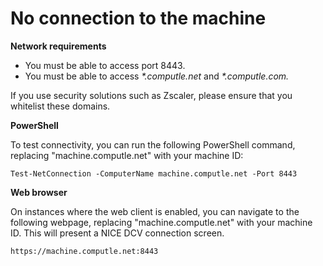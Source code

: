 # No connection to the machine

**Network requirements**

* You must be able to access port 8443.
* You must be able to access _\*.computle.net_ and _\*.computle.com._&#x20;

If you use security solutions such as Zscaler, please ensure that you whitelist these domains.&#x20;

**PowerShell**

To test connectivity, you can run the following PowerShell command, replacing "machine.computle.net" with your machine ID:

`Test-NetConnection -ComputerName machine.computle.net -Port 8443`

**Web browser**

On instances where the web client is enabled, you can navigate to the following webpage, replacing "machine.computle.net" with your machine ID. This will present a NICE DCV connection screen.

`https://machine.computle.net:8443`
